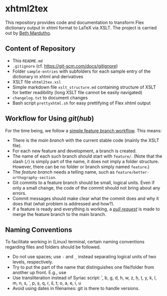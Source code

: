 # xhtml2tex

This repository provides code and documentation to transform Flex dictionary output in xhtml format to LaTeX via XSLT.
The project is carried out by [Beth Mardutho](bethmardutho.org).

## Content of Repository

- This `README.md`
- `.gitignore` (cf. https://git-scm.com/docs/gitignore)
- Folder `sample-entries` with subfolders for each sample entry of the dictionary in xhtml and derivatives
- XSLT file `xhtml2tex.xsl`
- Simple markdown file `xslt_structure.md` containing structure of XSLT for better readibility (long XSLT file cannot be easily navigated)
- `changelog.txt` to document changes
- Bash script `prettyxhtml.sh` for easy prettifying of Flex xhtml output 

## Workflow for Using _git_(_hub_)

For the time being, we follow a [simple feature branch workflow](https://www.atlassian.com/git/tutorials/comparing-workflows/feature-branch-workflow).
This means:

- There is the _main branch_ with the current stable code (mainly the XSLT file).
- For each new feature and development, a branch is created.
- The name of each such branch should start with `feature/`.
(Note that the slash (`/`) is simply part of the name, it does not imply a folder structure.
However, there can be no folder or branch simply named `feature`.)
- The _feature branch_ needs a telling name, such as `feature/better-orthography-section`.
- Git commits to a feature branch should be small, logical units.
Even if only a small change, the code of the commit should not bring about any errors.
- Commit messages should make clear what the commit does and why it does that (what problem is addressed and how?).
- If a feature is ready and everything is working, a [_pull request_](https://docs.github.com/en/pull-requests/collaborating-with-pull-requests/proposing-changes-to-your-work-with-pull-requests/about-pull-requests) is made to merge the feature branch to the main branch.

## Naming Conventions

To facilitate working in (Linux) terminal, certain naming conventions regarding files and folders should be followed.

- Do not use spaces; use `-` and `_` instead separating logical units of two levels, respectively.
- Try to put the part of the name that distinguishes one file/folder from another up front.
E.g., use
- Use transliteration instead of Syriac script: ʾ, b, g, d, h, w, z, ḥ, ṭ, y, k, l, m, n, s, ʿ, p, ṣ, q, r, š, t; o, a, e, i, u
- Avoid using dates in filenames: git is there to handle versions.
